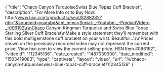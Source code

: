 {
    "title": "Chaco Canyon TurquoiseSwiss Blue Topaz Cuff Bracelet",
    "description": "For More Info or to Buy Now: http:\/\/www.hsn.com\/products\/seo\/8288282?rdr=1&sourceid=youtube&cm_mmc=Social-_-Youtube-_-ProductVideo-_-096192\r\nChaco Canyon Kingman Turquoise and Swiss Blue Topaz Sterling Silver Cuff Bracelet\nMake a style statement they'll remember with this bold multigemstone cuff bracelet on your wrist. Beautiful...\r\nPrices shown on the previously recorded video may not represent the current price.  View hsn.com to view the current selling price. HSN Item #096192",
    "videoid": "112345136",
    "date_created": "1487039300",
    "date_modified": "1503419083",
    "type": "captivate",
    "layout": "video",
    "url": "\/v\/chaco-canyon-turquoiseswiss-blue-topaz-cuff-bracelet\/112345136"
}
